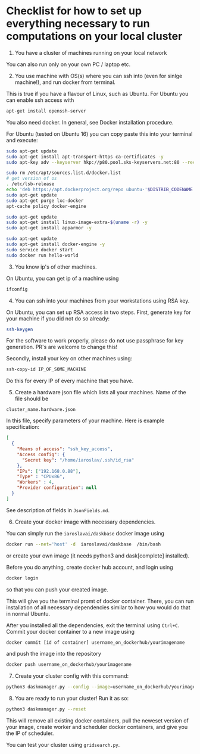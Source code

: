# Checklist for how to set up everything necessary to run computations on your local cluster


1. You have a cluster of machines running on your local network

You can also run only on your own PC / laptop etc.

2. You use machine with OS(s) where you can ssh into (even for sinlge machine!), and run docker from terminal.

This is true if you have a flavour of Linux, such as Ubuntu. 
For Ubuntu you can enable ssh access with 

```bash
apt-get install openssh-server
```

You also need docker. In general, see Docker installation procedure.

For Ubuntu (tested on Ubuntu 16) you can copy paste this into your terminal and execute:

```bash
sudo apt-get update
sudo apt-get install apt-transport-https ca-certificates -y
sudo apt-key adv --keyserver hkp://p80.pool.sks-keyservers.net:80 --recv-keys 58118E89F3A912897C070ADBF76221572C52609D

sudo rm /etc/apt/sources.list.d/docker.list
# get version of os
. /etc/lsb-release
echo 'deb https://apt.dockerproject.org/repo ubuntu-'$DISTRIB_CODENAME' main' | sudo tee --append /etc/apt/sources.list.d/docker.list
sudo apt-get update
sudo apt-get purge lxc-docker
apt-cache policy docker-engine

sudo apt-get update
sudo apt-get install linux-image-extra-$(uname -r) -y
sudo apt-get install apparmor -y

sudo apt-get update
sudo apt-get install docker-engine -y
sudo service docker start
sudo docker run hello-world
```

3. You know ip's of other machines.

On Ubuntu, you can get ip of a machine using 

```bash
ifconfig
```

4. You can ssh into your machines from your workstations using RSA key.

On Ubuntu, you can set up RSA access in two steps.
First, generate key for your machine if you did not do so already:

```bash
ssh-keygen
``` 

For the software to work properly, please do not use passphrase 
for key generation. PR's are welcome to change this!

Secondly, install your key on other machines using:

```bash
ssh-copy-id IP_OF_SOME_MACHINE
```

Do this for every IP of every machine that you have.

5. Create a hardware json file which lists all your machines. Name of the file should be 

`cluster_name.hardware.json`

In this file, specify parameters of your machine. Here is example specification:

```json
[
  {
    "Means of access": "ssh_key_access",
    "Access config": {
      "Secret key": "/home/iaroslav/.ssh/id_rsa"
    },
    "IPs": ["192.168.0.88"],
    "Type" : "CPUx86",
    "Workers" : 4,
    "Provider configuration": null
  }
]
``` 

See description of fields in `JsonFields.md`.

6. Create your docker image with necessary dependencies. 

You can simply run the `iaroslavai/daskbase`  docker image using

```bash
docker run --net='host' -d  iaroslavai/daskbase  /bin/bash 
```

or create your own image (it needs python3 and dask[complete] 
installed).

Before you do anything, create docker hub account, and login using

```bash
docker login
```

so that you can push your created image.

This will give you the terminal promt of docker container. 
There, you can run installation of all necessary dependencies
similar to how you would do that in normal Ubuntu.

After you installed all the dependencies, exit the terminal using
`Ctrl+C`. Commit your docker container to a new image using

```bash 
docker commit [id of container] username_on_dockerhub/yourimagename
```

and push the image into the repository

```bash 
docker push username_on_dockerhub/yourimagename
```

7. Create your cluster config with this command:

```bash 
python3 daskmanager.py --config --image=username_on_dockerhub/yourimagename
```

8. You are ready to run your cluster! Run it as so:

```bash 
python3 daskmanager.py --reset
```

This will remove all existing docker containers, pull the neweset 
version of your image, create worker and scheduler docker 
containers, and give you the IP of scheduler.

You can test your cluster using `gridsearch.py`.